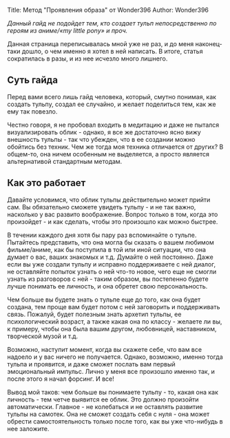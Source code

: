 Title: Метод "Проявления образа" от Wonder396
Author: Wonder396

_Данный гайд не подойдет тем, кто создает тульп непосредственно по героям из аниме/«my little pony» и проч._

Данная страница переписывалась мной уже не раз, и до меня наконец-таки дошло, о чем именно я хотел в ней написать. В итоге, статья сократилась в разы, и из нее исчезло много лишнего.

## Суть гайда

Перед вами всего лишь гайд человека, который, смутно понимая, как создать тульпу, создал ее случайно, и желает поделиться тем, как же ему так повезло.

Честно говоря, я не пробовал входить в медитацию и даже не пытался визуализировать облик - однако, я все же достаточно ясно вижу внешность тульпы - так что убежден, что в ее создании можно обойтись без техник. Чем же тогда моя техника отличается от других? В общем-то, она ничем особенным не выделяется, а просто является альтернативой стандартным методам.

## Как это работает

Давайте условимся, что облик тульпы действительно может прийти сам. Вы обязательно сможете увидеть тульпу - и не так важно, насколько у вас развито воображение. Вопрос только в том, когда это произойдет - и как сделать, чтобы это произошло как можно быстрее.

В течении каждого дня хотя бы пару раз вспоминайте о тульпе. Пытайтесь представить, что она могла бы сказать о вашем любимом фильме/аниме, как бы поступила в той или иной ситуации, что она думает о вас, ваших знакомых и т.д. Думайте о ней постоянно. Даже если вы уже создали тульпу и исправно поддерживаете с ней диалог, не оставляйте попыток узнать о ней что-то новое, чего еще не смогли узнать из разговоров с ней - таким образом, вы постепенно будете лучше понимать ее личность, и она обретет свою персональность.

Чем больше вы будете знать о тульпе еще до того, как она будет создана, тем проще вам будет потом с ней заговорить и поддерживать связь. Пожалуй, будет полезным знать архетип тульпы, ее психологический возраст, а также какая она по классу - желаете ли вы, к примеру, чтобы она была вашим другом, любовницей, наставником, творческой музой и т.д.

Возможно, наступит момент, когда вы скажете себе, что вам все надоело и у вас ничего не получается. Однако, возможно, именно тогда тульпа и проявится, и даже сможет послать вам первый эмоциональный импульс. Лично у меня все произошло именно так, и после этого я начал форсинг. И все!

Вывод мой таков: чем больше вы понимаете тульпу - то, какая она как личность - тем четче выявится ее облик. Это должно произойти автоматически. Главное - не колебаться и не оставлять развитие тульпы на самотек. Она не сможет создать себя с нуля - она может обрести самостоятельность только после того, как вы уже что-нибудь в нее заложите.